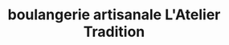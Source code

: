 ---
title: "boulangerie artisanale L'Atelier Tradition"
url: /wattrelos/boulangerie-artisanale-latelier-tradition/
shop: boulangerie
---
